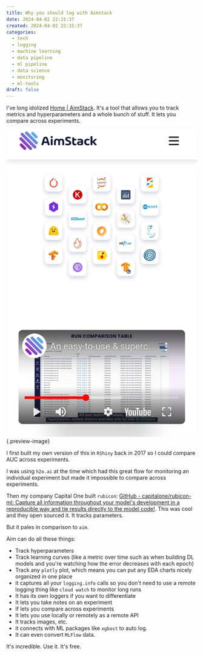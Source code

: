 ```yaml
---
title: Why you should log with Aimstack
date: 2024-04-02 22:15:37
created: 2024-04-02 22:15:37
categories:
  - tech
  - logging
  - machine learning
  - data pipeline
  - ml pipeline
  - data science
  - monitoring
  - ml-tools
draft: false
---
```


I've long idolized [Home | AimStack](https://aimstack.io/). It's a tool that allows you to track metrics and hyperparameters and a whole bunch of stuff. It lets you compare across experiments. 

![Aim landing lage](../img/screenshot-aimstack.jpeg){.preview-image}

I first built my own version of this in `RShiny` back in 2017 so I could compare AUC across experiments. 

I was using `h2o.ai` at the time which had this great flow for monitoring an individual experiment but made it impossible to compare across experiments. 

Then my company Capital One built `rubicon`: [GitHub - capitalone/rubicon-ml: Capture all information throughout your model's development in a reproducible way and tie results directly to the model code!](https://github.com/capitalone/rubicon-ml). This was cool and they open sourced it. It tracks parameters. 

But it pales in comparison to `aim`.

Aim can do all these things:

- Track hyperparameters
- Track learning curves (like a metric over time such as when building DL models and you're watching how the error decreases with each epoch)
- Track any `plotly` plot, which means you can put any EDA charts nicely organized in one place
- it captures all your `logging.info` calls so you don't need to use a remote logging thing like `cloud watch` to monitor long runs
- It has its own loggers if you want to differentiate 
- It lets you take notes on an experiment
- If lets you compare across experiments
- It lets you use locally or remotely as a remote API
- It tracks images, etc. 
- it connects with ML packages like `xgbost` to auto log. 
- It can even convert `MLFlow` data. 

It's incredible. Use it. It's free. 